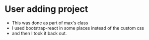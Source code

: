 # User adding project
- This was done as part of max's class
- I used bootstrap-react in some places instead of the custom css
- and then I took it back out. 